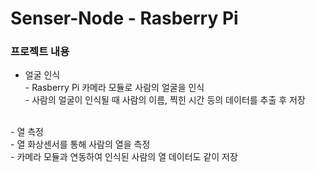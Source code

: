 # Senser-Node - Rasberry Pi
### 프로젝트 내용
- 얼굴 인식<br>
      - Rasberry Pi 카메라 모듈로 사람의 얼굴을 인식<br>
      - 사람의 얼굴이 인식될 때 사람의 이름, 찍힌 시간 등의 데이터를 추출 후 저장
<br>
- 열 측정<br>
      - 열 화상센서를 통해 사람의 열을 측정<br>
      - 카메라 모듈과 연동하여 인식된 사람의 열 데이터도 같이 저장
